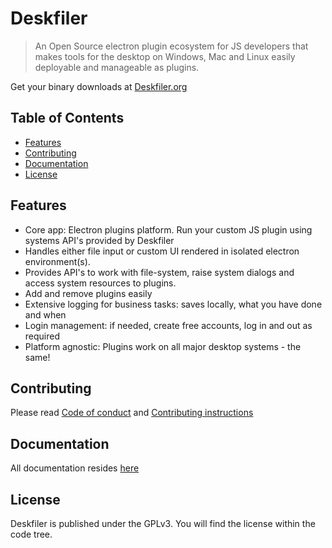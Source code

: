 # Deskfiler
<!--{h1:.massive-header.-with-tagline}-->

> An Open Source electron plugin ecosystem for JS developers that makes tools for the desktop on Windows, Mac and Linux
easily deployable and manageable as plugins.<br>

Get your binary downloads at [Deskfiler.org](https://www.deskfiler.org/)

## Table of Contents

* [Features](#features)
* [Contributing](#contributing)
* [Documentation](#features)
* [License](#license)

## Features
* Core app: Electron plugins platform. Run your custom JS plugin using systems API's provided by Deskfiler
* Handles either file input or custom UI rendered in isolated electron environment(s).
* Provides API's to work with file-system, raise system dialogs and access system resources to plugins.
* Add and remove plugins easily
* Extensive logging for business tasks: saves locally, what you have done and when
* Login management: if needed, create free accounts, log in and out as required
* Platform agnostic: Plugins work on all major desktop systems - the same!

## Contributing

Please read [Code of conduct](./docs/CODE_OF_CONDUCT.md) and [Contributing instructions](./docs/CONTRIBUTING.md)

## Documentation

All documentation resides [here](https://github.com/deskfiler/deskfiler/tree/master/docs)

## License

Deskfiler is published under the GPLv3. You will find the license within the code tree.
